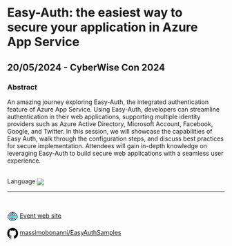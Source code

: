 # Easy-Auth: the easiest way to secure your application in Azure App Service
##  20/05/2024 - CyberWise Con 2024
### Abstract 
An amazing journey exploring Easy-Auth, the integrated authentication feature of Azure App Service. Using Easy-Auth, developers can streamline authentication in their web applications, supporting multiple identity providers such as Azure Active Directory, Microsoft Account, Facebook, Google, and Twitter. In this session, we will showcase the capabilities of Easy Auth, walk through the configuration steps, and discuss best practices for secure implementation. Attendees will gain in-depth knowledge on leveraging Easy-Auth to build secure web applications with a seamless user experience.

<br/>
Language <img width="25" src="https://raw.githubusercontent.com/massimobonanni/massimobonanni/master/images/flageng.svg" style="vertical-align:middle">

<br/>

---
<br/>
<p>
<img width="25" src="https://raw.githubusercontent.com/massimobonanni/massimobonanni/master/images/eventwebsite.svg" style="vertical-align:middle"> 
<a href="https://cyberwisecon.eu/#">Event web site</a>
</p>

<p>
<img width="25" src="https://raw.githubusercontent.com/massimobonanni/massimobonanni/master/images/github.svg" style="vertical-align:middle"> 
<a href="https://github.com/massimobonanni/EasyAuthSamples" target="_blank">massimobonanni/EasyAuthSamples</a>
</p>

